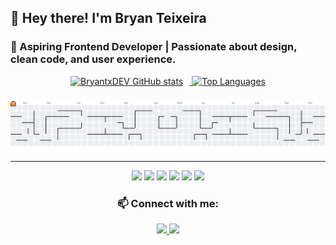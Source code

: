 ## 👋 Hey there! I'm <strong>Bryan Teixeira</strong> 
### 🚀 Aspiring Frontend Developer | Passionate about design, clean code, and user experience.


<div align="center">

  <a href="https://github.com/BryantxDEV">
    <img height="160em" src="https://github-readme-stats.vercel.app/api?username=BryantxDEV&show_icons=true&include_all_commits=true&count_private=true&theme=tokyonight&hide_border=false" alt="BryantxDEV GitHub stats" style="margin-right: 10px;" />
  </a>

  <a href="https://github.com/BryantxDEV">
    <img height="160em" src="https://github-readme-stats.vercel.app/api/top-langs/?username=BryantxDEV&layout=compact&langs_count=6&theme=tokyonight&hide_border=false" alt="Top Languages" />
  </a>

</div>

###

<picture>
  <source media="(prefers-color-scheme: dark)" srcset="https://raw.githubusercontent.com/BryantxDev/BryantxDev/output/pacman-contribution-graph-dark.svg">
  <source media="(prefers-color-scheme: light)" srcset="https://raw.githubusercontent.com/BryantxDev/BryantxDev/output/pacman-contribution-graph.svg">
  <img alt="pacman contribution graph" src="https://raw.githubusercontent.com/BryantxDev/BryantxDev/output/pacman-contribution-graph.svg">
</picture>

---

<p align="center">
  <img src="https://img.shields.io/badge/HTML5-E34F26?style=for-the-badge&logo=html5&logoColor=white"/>
  <img src="https://img.shields.io/badge/CSS3-1572B6?style=for-the-badge&logo=css3&logoColor=white"/>
  <img src="https://img.shields.io/badge/JavaScript-F7DF1E?style=for-the-badge&logo=javascript&logoColor=black"/>
  <img src="https://img.shields.io/badge/React-20232A?style=for-the-badge&logo=react&logoColor=61DAFB"/>
  <img src="https://img.shields.io/badge/VS%20Code-007ACC?style=for-the-badge&logo=visual-studio-code&logoColor=white"/>
  <img src="https://img.shields.io/badge/Git-F05032?style=for-the-badge&logo=git&logoColor=white"/>
</p>

<h3 align="center">📫 Connect with me:</h3>
<p align="center">
  <a href="mailto:bryantxrds@outlook.com">
    <img src="https://img.shields.io/badge/Gmail-D14836?style=for-the-badge&logo=gmail&logoColor=white"/>
  </a>
  <a href="https://www.linkedin.com/in/bryan-teixeira-da-silva-51741a235/">
    <img src="https://img.shields.io/badge/LinkedIn-0077B5?style=for-the-badge&logo=linkedin&logoColor=white"/>
  </a>
</p>
